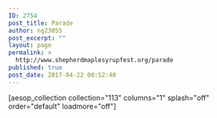 ```yaml
---
ID: 2754
post_title: Parade
author: ng23055
post_excerpt: ""
layout: page
permalink: >
  http://www.shepherdmaplesyrupfest.org/parade
published: true
post_date: 2017-04-22 00:52:40
---
```

[aesop_collection collection="113" columns="1" splash="off" order="default" loadmore="off"]